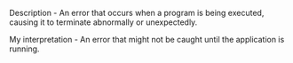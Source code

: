 Description - An error that occurs when a program is being executed, causing it to terminate abnormally or unexpectedly.

My interpretation - An error that might not be caught until the application is running.
